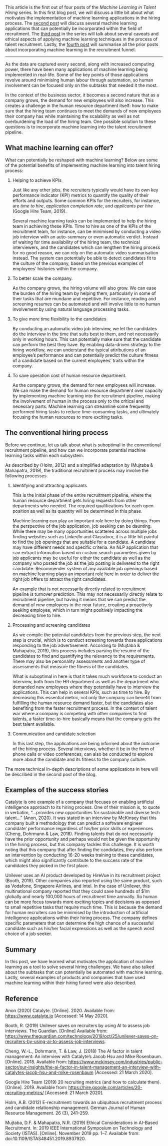 This article is the first out of four posts of the _Machine Learning in Talent Hiring_ series. In this first blog post, we will discuss a little bit about what motivates the implementation of machine learning applications in the hiring process. The [second post](https://donyeun.github.io/2020/05/31/examples-of-machine-learning-projects-in-recruitment-process.html) will discuss several machine learning applications that can potentially be incorporated within the field of recruitment. The [third post](https://donyeun.github.io/2020/05/31/ethical-aspects-of-machine-learning-applications-in-talent-hiring.html) in the series will talk about several caveats and ethical aspects of applying machine learning techniques in the process of talent recruitment. Lastly, the [fourth post](https://donyeun.github.io/2020/05/31/summary.html) will summarise all the prior posts about incorporating machine learning in the recruitment funnel.

---

As the data are captured every second, along with increased computing power, there have been many applications of machine learning being implemented in real-life. Some of the key points of those applications revolve around minimising human labour through automation, so human involvement can be focused only on the subtasks that needed it the most.

In the context of the business sector, it becomes a second nature that as a company grows, the demand for new employees will also increase. This creates a challenge in the human resource department itself: how to make sure that the hiring team continues to meet the demands of new employees their company has while maintaining the scalability as well as not overburdening the load of the hiring team. One possible solution to these questions is to incorporate machine learning into the talent recruitment pipeline.

## What machine learning can offer?
What can potentially be reshaped with machine learning? Below are some of the potential benefits of implementing machine learning into talent hiring process:

1. Helping to achieve KPIs

   Just like any other jobs, the recruiters typically would have its own key performance indicator (KPI) metrics to quantify the quality of their efforts and outputs. Some common KPIs for the recruiters, for instance, are _time to hire_, _application completion rate_, and _applicants per hire_ (Google Hire Team, 2019). 

   Several machine learning tasks can be implemented to help the hiring team in achieving these KPIs. Time to hire as one of the KPIs of the recruitment team, for instance, can be minimised by conducting a video job interview with an auto-summary or even automatic verdict. Instead of waiting for time availability of the hiring team, the technical interviewers, and the candidates which can lengthen the hiring process for no good reason, we can rely on the automatic video summarisation instead. The system can potentially be able to detect candidates fit to the culture of the company, based on the previous examples of employees’ histories within the company.

2. To better scale the company.

   As the company grows, the hiring volume will also grow. We can ease the burden of the hiring team by helping them, particularly in some of their tasks that are mundane and repetitive. For instance, reading and screening resumes can be automated and will involve little to no human involvement by using natural language processing tasks.

3. To give more time flexibility to the candidates

   By conducting an automatic video job interview, we let the candidates do the interview in the time that suits best to them, and not necessarily only in working hours. This can potentially make sure that the candidate can perform the best they have. By enabling data-driven strategy to the hiring workflow, we can understand the typical attributions of an employee’s performance and can potentially predict the culture fitness of a candidate based on the current employees’ traits within the company.

4. To save operation cost of human resource department.

   As the company grows, the demand for new employees will increase. We can make the demand for human resource department over capacity by implementing machine learning into the recruitment pipeline, making the involvement of human in the process only to the critical and necessary parts. Machine learning can streamline some frequently performed hiring tasks to reduce time-consuming tasks, and ultimately focusing the human resources to more exciting tasks.

## The conventional hiring process
Before we continue, let us talk about what is suboptimal in the conventional recruitment pipeline, and how can we incorporate potential machine learning tasks within each subsystem.

As described by (Holm, 2012) and a simplified adaptation by (Mujtaba & Mahapatra, 2019), the traditional recruitment process may involve the following processes.
1. Identifying and attracting applicants

   This is the initial phase of the entire recruitment pipeline, where the human resource department gets hiring requests from other departments who needed. The required qualifications for each open position as well as its quantity will be determined in this phase.

   Machine learning can play an important role here by doing things. From the perspective of the job application, job seeking can be daunting. While there may be many opportunities scattered across multiple jobs finding websites such as LinkedIn and Glassdoor, it is a little bit painful to find the job openings that are suitable for a candidate. A candidate may have different needs and specific criteria. An NLP application that can extract information based on custom search parameters given by job applicants may be useful for either the candidate as well as the company who posted the job as the job posting is delivered to the right candidate. Recommender system of any available job openings based on machine learning plays an important role here in order to deliver the right job offers to attract the right candidates. 

   An example that is not necessarily directly related to recruitment pipeline is turnover prediction. This may not necessarily directly relate to recruitment pipeline, but having it means that we can predict the demand of new employees in the near future, creating a proactively seeking employee, which in turn might positively impacting the decreasing time to hire.

2. Processing and screening candidates

   As we compile the potential candidates from the previous step, the next step is crucial, which is to conduct screening towards those applications responding to the job advertisement. According to (Mujtaba & Mahapatra, 2019), this process includes parsing the resume of the candidates to find and quantifying the relevancy to the requirements. There may also be personality assessments and another type of assessments that measure the fitness of the candidates. 

   What is suboptimal in here is that it takes much workforce to conduct an interview, both from the HR department as well as the department who demanded new employees where they potentially have to interview the applications. This can help in several KPIs, such as time to hire. By decreasing this essential metric, not only the company can benefit from fulfilling the human resource demand faster, but the candidates also benefiting from the faster recruitment process. In the context of talent war where a company is competing with other companies to find talents, a faster time-to-hire basically means that the company gets the best talent available.

3. Communication and candidate selection

   In this last step, the applications are being informed about the outcome of the hiring process. Several interviews, whether it be in the form of phone calls or video conferences, can also be conducted to explore more about the candidate and its fitness to the company culture.

The more technical in-depth descriptions of some applications in here will be described in the second post of the blog.


## Examples of the success stories
Catalyte is one example of a company that focuses on enabling artificial intelligence approach to its hiring process. One of their mission is, to quote in verbatim, “…provides new opportunities for sustainable and diverse tech talent…” (Anon, 2020). It was stated in an interview by McKinsey that this company built a methodology that can predict a software engineer candidate’ performance regardless of his/her prior skills or experiences (Cheng, Dohrmann & Law, 2018). Finding talents that do not necessarily have the prior opportunity and perhaps would not be given the opportunity in the hiring process, but this company tackles this challenge. It is worth noting that this company that after finding the candidates, they also perform an intervention by conducting 16-20 weeks training to these candidates, which might also significantly contribute to the success rate of the candidates they picked in the first place.

Unilever uses an AI product developed by HireVue in its recruitment project (Booth, 2019). Other companies also reported using the same product, such as Vodafone, Singapore Airlines, and Intel. In the case of Unilever, this multinational company reported that they could save hundreds of $1m globally and nearly 100,000 hours of recruitment time annually. So human can be more focus towards more exciting topics and decisions as opposed to small repetitive tasks that require much time. This is because the demand for human recruiters can be minimised by the introduction of artificial intelligence applications within their hiring process. The company defines specific parameters that can determine the high chance of a successful candidate such as his/her facial expressions as well as the speech word choice of a job seeker.

## Summary
In this post, we have learned what motivates the application of machine learning as a tool to solve several hiring challenges. We have also talked about the subtasks that can potentially be automated with machine learning. Lastly, several examples of products and companies that have used machine learning within their hiring funnel were also described.

## Reference
Anon (2020) Catalyte. [Online]. 2020. Available from: https://www.catalyte.io [Accessed: 14 May 2020].

Booth, R. (2019) Unilever saves on recruiters by using AI to assess job interviews. The Guardian. [Online] Available from: https://www.theguardian.com/technology/2019/oct/25/unilever-saves-on-recruiters-by-using-ai-to-assess-job-interviews.

Cheng, W.-L., Dohrmann, T. & Law, J. (2018) The AI factor in talent management: An interview with Catalyte’s Jacob Hsu and Mike Rosenbaum. [Online]. 2018. Available from: https://www.mckinsey.com/industries/public-sector/our-insights/the-ai-factor-in-talent-management-an-interview-with-catalytes-jacob-hsu-and-mike-rosenbaum [Accessed: 21 March 2020].

Google Hire Team (2019) 20 recruiting metrics (and how to calculate them). [Online]. 2019. Available from: https://hire.google.com/articles/20-recruiting-metrics/ [Accessed: 21 March 2020].

Holm, A.B. (2012) E-recruitment: towards an ubiquitous recruitment process and candidate relationship management. German Journal of Human Resource Management. 26 (3), 241–259.

Mujtaba, D.F. & Mahapatra, N.R. (2019) Ethical Considerations in AI-Based Recruitment. In: 2019 IEEE International Symposium on Technology and Society (ISTAS). [Online]. November 2019 pp. 1–7. Available from: doi:10.1109/ISTAS48451.2019.8937920.
